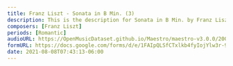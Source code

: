 ```yaml
---
title: Franz Liszt - Sonata in B Min. (3)
description: This is the description for Sonata in B Min. by Franz Liszt
composers: [Franz Liszt]
periods: [Romantic]
audioURL: https://OpenMusicDataset.github.io/Maestro/maestro-v3.0.0/2006/MIDI-Unprocessed_24_R1_2006_01-05_ORIG_MID--AUDIO_24_R1_2006_05_Track05_wav.midi
formURL: https://docs.google.com/forms/d/e/1FAIpQLSfCTxlkb4fyIojYlw3r-9wt80ha7mMWI0A_y_rlMwub2mBkBA/viewform
date: 2021-08-08T07:43:13-06:00
---
```

